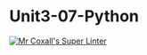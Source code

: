 # Unit3-07-Python
[![Mr Coxall's Super Linter](https://github.com/ICS3U-Programming-Adwok-k/Unit3-07-Python/workflows/Mr%20Coxall's%20Super%20Linter/badge.svg)](https://github.com/ICS3U-Programming-Adwok-k/Unit3-07-Python/actions/)

